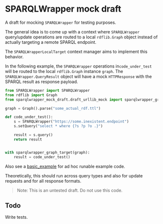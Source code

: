 # SPARQLWrapper mock draft

A draft for mocking `SPARQLWrapper` for testing purposes.


The general idea is to come up with a context where `SPARQLWrapper` query/update operations are routed to a local `rdflib.Graph` object instead of actually targeting a remote SPARQL endpoint.


The `SPARQLWrapperLocalTarget` context manager aims to implement this behavior.

In the following example, the `SPARQLWrapper` operations in`code_under_test` will be routed to the local `rdflib.Graph` instance `graph`.
The `SPARQLWrapper.QueryResult` object will have a mock `HTTPResponse` with the SPARQL result as response payload.


```python
from SPARQLWrapper import SPARQLWrapper
from rdflib import Graph
from sparqlwrapper_mock_draft.draft_urllib_mock import sparqlwrapper_graph_target

graph = Graph().parse("some_actual_rdf.ttl") 

def code_under_test():
    s = SPARQLWrapper("https://some.inexistent.endpoint")
    s.setQuery("select * where {?s ?p ?o .}")

    result = s.query()
    return result


with sparqlwrapper_graph_target(graph):
    result = code_under_test() 
```

Also see a [basic_example](https://github.com/lu-pl/sparqwrapper_mock_draft/blob/main/sparqlwrapper_mock_draft/example/basic_example.py) for ad hoc runable example code.


Theoretically, this should run across query types and also for update requests and for all response formats.

> Note: This is an untested draft. Do not use this code.

## Todo
Write tests.
